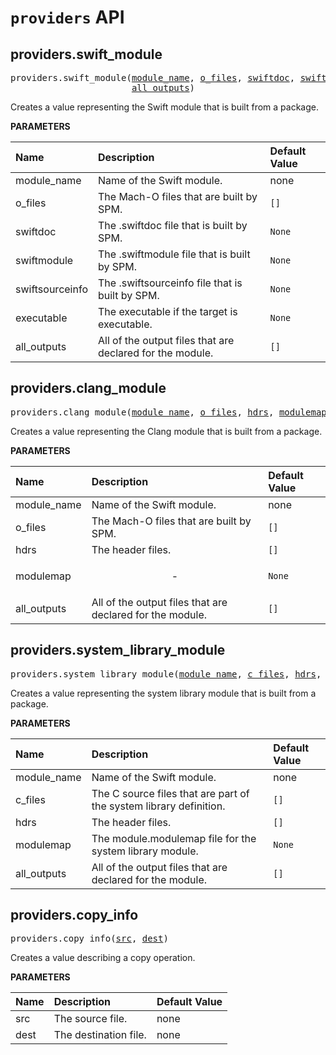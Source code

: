 <!-- Generated with Stardoc, Do Not Edit! -->
# `providers` API

<a id="#providers.swift_module"></a>

## providers.swift_module

<pre>
providers.swift_module(<a href="#providers.swift_module-module_name">module_name</a>, <a href="#providers.swift_module-o_files">o_files</a>, <a href="#providers.swift_module-swiftdoc">swiftdoc</a>, <a href="#providers.swift_module-swiftmodule">swiftmodule</a>, <a href="#providers.swift_module-swiftsourceinfo">swiftsourceinfo</a>, <a href="#providers.swift_module-executable">executable</a>,
                       <a href="#providers.swift_module-all_outputs">all_outputs</a>)
</pre>

Creates a value representing the Swift module that is built from a package.

**PARAMETERS**


| Name  | Description | Default Value |
| :------------- | :------------- | :------------- |
| <a id="providers.swift_module-module_name"></a>module_name |  Name of the Swift module.   |  none |
| <a id="providers.swift_module-o_files"></a>o_files |  The Mach-O files that are built by SPM.   |  <code>[]</code> |
| <a id="providers.swift_module-swiftdoc"></a>swiftdoc |  The .swiftdoc file that is built by SPM.   |  <code>None</code> |
| <a id="providers.swift_module-swiftmodule"></a>swiftmodule |  The .swiftmodule file that is built by SPM.   |  <code>None</code> |
| <a id="providers.swift_module-swiftsourceinfo"></a>swiftsourceinfo |  The .swiftsourceinfo file that is built by SPM.   |  <code>None</code> |
| <a id="providers.swift_module-executable"></a>executable |  The executable if the target is executable.   |  <code>None</code> |
| <a id="providers.swift_module-all_outputs"></a>all_outputs |  All of the output files that are declared for the module.   |  <code>[]</code> |


<a id="#providers.clang_module"></a>

## providers.clang_module

<pre>
providers.clang_module(<a href="#providers.clang_module-module_name">module_name</a>, <a href="#providers.clang_module-o_files">o_files</a>, <a href="#providers.clang_module-hdrs">hdrs</a>, <a href="#providers.clang_module-modulemap">modulemap</a>, <a href="#providers.clang_module-all_outputs">all_outputs</a>)
</pre>

Creates a value representing the Clang module that is built from a package.

**PARAMETERS**


| Name  | Description | Default Value |
| :------------- | :------------- | :------------- |
| <a id="providers.clang_module-module_name"></a>module_name |  Name of the Swift module.   |  none |
| <a id="providers.clang_module-o_files"></a>o_files |  The Mach-O files that are built by SPM.   |  <code>[]</code> |
| <a id="providers.clang_module-hdrs"></a>hdrs |  The header files.   |  <code>[]</code> |
| <a id="providers.clang_module-modulemap"></a>modulemap |  <p align="center"> - </p>   |  <code>None</code> |
| <a id="providers.clang_module-all_outputs"></a>all_outputs |  All of the output files that are declared for the module.   |  <code>[]</code> |


<a id="#providers.system_library_module"></a>

## providers.system_library_module

<pre>
providers.system_library_module(<a href="#providers.system_library_module-module_name">module_name</a>, <a href="#providers.system_library_module-c_files">c_files</a>, <a href="#providers.system_library_module-hdrs">hdrs</a>, <a href="#providers.system_library_module-modulemap">modulemap</a>, <a href="#providers.system_library_module-all_outputs">all_outputs</a>)
</pre>

Creates a value representing the system library module that is built from a package.

**PARAMETERS**


| Name  | Description | Default Value |
| :------------- | :------------- | :------------- |
| <a id="providers.system_library_module-module_name"></a>module_name |  Name of the Swift module.   |  none |
| <a id="providers.system_library_module-c_files"></a>c_files |  The C source files that are part of the system library definition.   |  <code>[]</code> |
| <a id="providers.system_library_module-hdrs"></a>hdrs |  The header files.   |  <code>[]</code> |
| <a id="providers.system_library_module-modulemap"></a>modulemap |  The module.modulemap file for the system library module.   |  <code>None</code> |
| <a id="providers.system_library_module-all_outputs"></a>all_outputs |  All of the output files that are declared for the module.   |  <code>[]</code> |


<a id="#providers.copy_info"></a>

## providers.copy_info

<pre>
providers.copy_info(<a href="#providers.copy_info-src">src</a>, <a href="#providers.copy_info-dest">dest</a>)
</pre>

Creates a value describing a copy operation.

**PARAMETERS**


| Name  | Description | Default Value |
| :------------- | :------------- | :------------- |
| <a id="providers.copy_info-src"></a>src |  The source file.   |  none |
| <a id="providers.copy_info-dest"></a>dest |  The destination file.   |  none |


